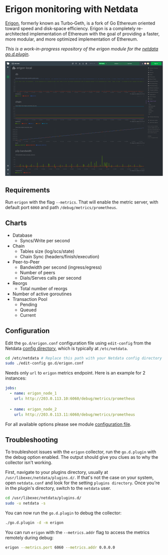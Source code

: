<!--
title: "Erigon monitoring with Netdata"
description: "Monitor the health and performance of Erigon Nodes (Ethereum client) with zero configuration, per-second metric granularity, and interactive visualizations."
custom_edit_url: https://github.com/netdata/go.d.plugin/edit/master/modules/erigon/README.md
sidebar_label: "Erigon"
-->

# Erigon monitoring with Netdata

[Erigon](https://github.com/ledgerwatch/erigon), formerly known as Turbo‐Geth, is a fork of Go Ethereum oriented toward speed and disk‐space efficiency. Erigon is a completely re-architected implementation of Ethereum with the goal of providing a faster, more modular, and more optimized implementation of Ethereum.

*This is a work-in-progress repository of the erigon module for the [netdata go.d.plugin](https://github.com/netdata/go.d.plugin).*

![netdata screenshot](netdata.png)

## Requirements

Run `erigon` with the flag `--metrics`. That will enable the metric server, with default port `6060` and
path `/debug/metrics/prometheus`.

## Charts

- Database
    - Syncs/Write per second
- Chain
    - Tables size (log/scs/state)
    - Chain Sync (headers/finish/execution)
- Peer-to-Peer
    - Bandwidth per second (ingress/egress)
    - Number of peers
    - Dials/Serves calls per second
- Reorgs
    - Total number of reorgs
- Number of active goroutines
- Transaction Pool
    - Pending
    - Queued
    - Current

## Configuration

Edit the `go.d/erigon.conf` configuration file using `edit-config` from the
Netdata [config directory](https://learn.netdata.cloud/docs/configure/nodes), which is typically at `/etc/netdata`.

```bash
cd /etc/netdata # Replace this path with your Netdata config directory
sudo ./edit-config go.d/erigon.conf
```

Needs only `url` to `erigon` metrics endpoint. Here is an example for 2 instances:

```yaml
jobs:
  - name: erigon_node_1
    url: http://203.0.113.10:6060/debug/metrics/prometheus

  - name: erigon_node_2
    url: http://203.0.113.11:6060/debug/metrics/prometheus
```

For all available options please see
module [configuration file](https://github.com/belane/erigon-netdata-plugin/blob/dev/config/go.d/erigon.conf).

## Troubleshooting

To troubleshoot issues with the `erigon` collector, run the `go.d.plugin` with the debug option enabled. The output should
give you clues as to why the collector isn't working.

First, navigate to your plugins directory, usually at `/usr/libexec/netdata/plugins.d/`. If that's not the case on your
system, open `netdata.conf` and look for the setting `plugins directory`. Once you're in the plugin's directory, switch
to the `netdata` user.

```bash
cd /usr/libexec/netdata/plugins.d/
sudo -u netdata -s
```

You can now run the `go.d.plugin` to debug the collector:

```bash
./go.d.plugin -d -m erigon
```

You can run `erigon` with the `--metrics.addr` flag to access the metrics remotely during debug:

```bash
erigon --metrics.port 6060 --metrics.addr 0.0.0.0
```
